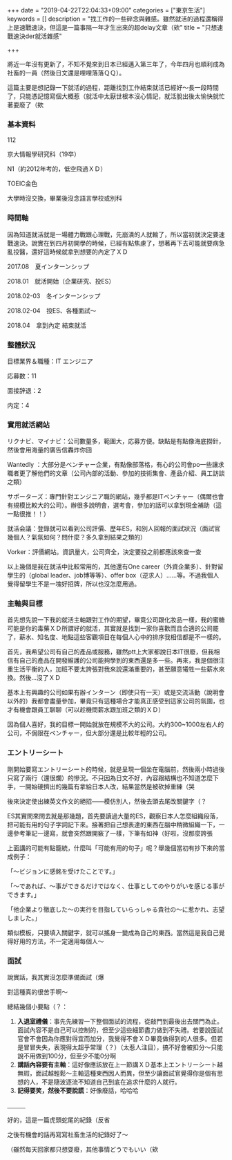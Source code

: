 +++
date = "2019-04-22T22:04:33+09:00"
categories = ["東京生活"]
keywords = []
description = "找工作的一些碎念與雜感。雖然就活的過程還稱得上是速戰速決，但這是一篇事隔一年才生出來的超delay文章（欸"
title = "只想速戰速決der就活雜感"

+++



將近一年沒有更新了，不知不覺來到日本已經邁入第三年了，今年四月也順利成為社畜的一員（然後日文還是哩哩落落ＱＱ）。

這篇主要是想記錄一下就活的過程，距離找到工作結束就活已經好～長一段時間了，只能憑記憶寫個大概惹（就活中太厭世根本沒心情記，就活脫出後太愉快就忙著耍廢了（欸



### 基本資料

112

京大情報學研究科（19卒）

 N1（約2012年考的，低空飛過ＸＤ）

TOEIC金色

大學時沒交換，畢業後沒念語言學校或別科



### 時間軸

因為知道就活就是一場體力戰跟心理戰，先崩潰的人就輸了，所以當初就決定要速戰速決。說實在到四月初開學的時候，已經有點焦慮了，想著再下去可能就要病急亂投醫，還好這時候就拿到想要的內定了ＸＤ

2017.08　夏インターンシップ

2018.01　就活開始（企業研究、投ES）

2018.02-03　冬インターンシップ

2018.02-04　投ES、各種面試～

2018.04　拿到內定 結束就活



### 整體狀況

目標業界＆職種：IT  エンジニア

応募数：11

面接辞退：2

内定：4



### 實用就活網站

リクナビ、マイナビ：公司數量多，範圍大，応募方便。缺點是有點像海底撈針，然後會用海量的廣告信轟炸你囧

Wantedly ：大部分是ベンチャー企業，有點像部落格，有心的公司會po一些讓求職者更了解他們的文章（公司內部的活動、參加的技術集會、產品介紹、員工訪談之類）

サポーターズ：專門針對エンジニア職的網站，幾乎都是ITベンチャー（偶爾也會有規模比較大的公司）。辦很多說明會，選考會，參加的話可以拿到現金補助（這一點很推！！）



就活会議：登錄就可以看到公司評價、歷年ES，和別人回報的面試狀況（面試官幾個人？氣氛如何？問什麼？多久拿到結果之類的）

Vorker：評價網站。資訊量大，公司齊全，決定要投之前都應該來查一查



以上幾個是我在就活中比較常用的，其他還有One career（外資企業多）、針對留學生的（global leader、job博等等）、offer box（逆求人）......等。不過我個人覺得留學生不是一塊好招牌，所以也沒怎麼用過。



### 主軸與目標

首先想先說一下我的就活主軸跟對工作的期望，畢竟公司跟化妝品一樣，我的蜜糖可能是你的毒藥ＸＤ所謂好的就活，其實就是找到一家你喜歡而且合適的公司罷了，薪水、知名度、地點這些客觀項目在每個人心中的排序我相信都是不一樣的。

首先，我希望公司有自己的產品或服務，雖然ptt上大家都說日本IT很廢，但我相信有自己的產品在開發維護的公司能夠學到的東西還是多一些。再來，我是個很注重生活平衡的人，加班不要太誇張對我來說還滿重要的，甚至願意犧牲一些薪水來換。然後...沒了ＸＤ

基本上有興趣的公司如果有辦インターン（即使只有一天）或是交流活動（說明會以外的）我都會盡量參加，畢竟只有這種場合才能真正感受到這家公司的氛圍，也才有機會跟員工聊聊（可以趁機問薪水跟加班之類的ＸＤ）

因為個人喜好，我的目標一開始就放在規模不大的公司。大約300~1000左右人的公司，不侷限在ベンチャー，但大部分還是比較年輕的公司。



### エントリーシート

剛開始要寫エントリーシート的時候，就是呈現一個坐在電腦前，然後兩小時過後只寫了兩行（還很爛）的慘況。不只因為日文不好，內容跟結構也不知道怎麼下手，一開始硬擠出的幾篇有拿給日本人改，結果當然是被砍掉重練（哭

後來決定使出練英文作文的絕招——模仿別人，然後去頭去尾改關鍵字（？

ES其實問來問去就是那幾題，首先要讀過大量的ES，觀察日本人怎麼組織段落，把可能有用的句子字詞記下來。接著把自己想表達的東西在腦中稍微組織一下，一邊參考筆記一邊寫，就會突然跟開竅了一樣，下筆有如神（好啦，沒那麼誇張

上面講的可能有點籠統，什麼叫「可能有用的句子」呢？舉幾個當初有抄下來的當成例子：

「〜ビジョンに感銘を受けたことです。」

「〜であれば、〜事ができるだけではなく、仕事としてのやりがいを感じる事ができます。」

「他企業より徹底した〜の実行を目指していらっしゃる貴社の〜に惹かれ、志望しました。」

類似模板，只要填入關鍵字，就可以搖身一變成為自己的東西。當然這是我自己覺得好用的方法，不一定適用每個人～



### 面試

說實話，我其實沒怎麼準備面試（爆

對這種真的很苦手啊～



總結幾個小要點（？：

1. **入退室禮儀**：事先先練習一下整個面試的流程，從敲門到最後出去關門為止。面試內容不是自己可以控制的，但至少這些細節盡力做到不失禮。若要說面試官會不會因為你應對得宜而加分，我覺得不會ＸＤ畢竟做得到的人很多。但若是冒冒失失，表現得太超乎常理（？）（太惹人注目），搞不好會被扣分～只能說不用做到100分，但至少不能0分啊
2. **講話內容要有主軸**：這好像應該放在上一節講ＸＤ基本上エントリーシート越無瑕，面試越輕鬆～主軸這種東西因人而異，但至少讓面試官覺得你是個有思想的人，不是隨波逐流不知道自己到底在追求什麼的人就行。
3. **記得要笑，然後不要說謊**：好像廢話，哈哈哈





＿＿＿

好的，這是一篇虎頭蛇尾的紀錄（反省

之後有機會的話再寫寫社畜生活的紀錄好了～

（雖然每天回家都只想耍廢，其他事情どうでもいい（欸



